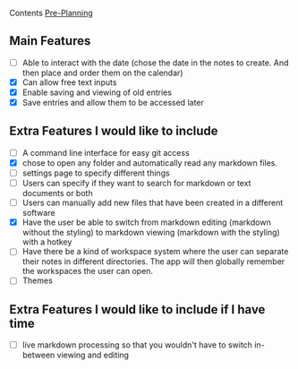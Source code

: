 
Contents
[Pre-Planning](PrePlanning/Pre-Planning)
## Main Features

* [ ] Able to interact with the date (chose the date in the notes to create. And then place and order them on the calendar)
* [x] Can allow free text inputs
* [x] Enable saving and viewing of old entries
* [x] Save entries and allow them to be accessed later

## Extra Features I would like to include

 - [ ] A command line interface for easy git access
 - [x] chose to open any folder and automatically read any markdown files. 
 - [ ] settings page to specify different things
 - [ ] Users can specify if they want to search for markdown or text documents or both
 - [ ] Users can manually add new files that have been created in a different software
 - [x] Have the user be able to switch from markdown editing (markdown without the styling) to markdown viewing (markdown with the styling) with a hotkey
 - [ ] Have there be a kind of workspace system where the user can separate their notes in different directories. The app will then globally remember the workspaces the user can open.
 - [ ] Themes
## Extra Features I would like to include if I have time
- [ ] live markdown processing so that you wouldn't have to switch in-between viewing and editing